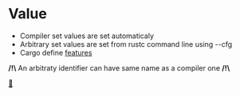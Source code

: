 # Value

* Compiler set values are set automaticaly
* Arbitrary set values are set from rustc command line using --cfg
* Cargo define [features](https://doc.rust-lang.org/cargo/reference/features.html)

__/!\\__ An arbitraty identifier can have same name as a compiler one __/!\\__

 [📒](https://doc.rust-lang.org/rustc/command-line-arguments.html#--cfg-configure-the-compilation-environment)
 
